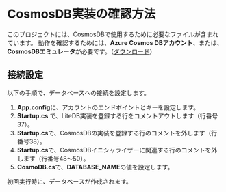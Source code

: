 # CosmosDB実装の確認方法

このプロジェクトには、CosmosDBで使用するために必要なファイルが含まれています。
動作を確認するためには、**Azure Cosmos DBアカウント**、または、**CosmosDBエミュレータ**が必要です。（[ダウンロード](https://aka.ms/cosmosdb-emulator)）

## 接続設定
以下の手順で、データベースへの接続を設定します。

1. **App.config**に、アカウントのエンドポイントとキーを設定します。
2. **Startup.cs** で、LiteDB実装を登録する行をコメントアウトします（行番号 37）。
3. **Startup.cs**で、CosmosDBの実装を登録する行のコメントを外します（行番号38）。
4. **Startup.cs**で、CosmosDBイニシャライザーに関連する行のコメントを外します（行番号48～50）。
5. **CosmoDB.cs**で、**DATABASE_NAME**の値を設定します。

初回実行時に、データベースが作成されます。
